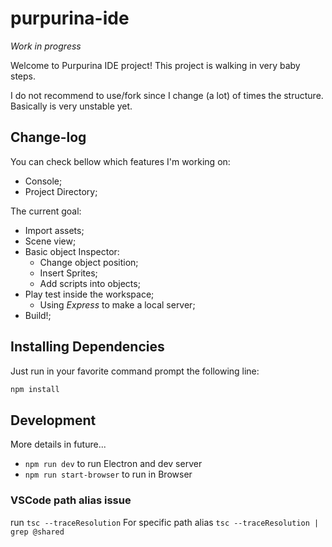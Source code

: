 # purpurina-ide

_Work in progress_

Welcome to Purpurina IDE project! This project is walking in very baby steps.

I do not recommend to use/fork since I change (a lot) of times the structure. Basically is very unstable yet.

## Change-log

You can check bellow which features I'm working on:

- Console;
- Project Directory;

The current goal:

- Import assets;
- Scene view;
- Basic object Inspector:
  - Change object position;
  - Insert Sprites;
  - Add scripts into objects;
- Play test inside the workspace;
  - Using _Express_ to make a local server;
- Build!;

## Installing Dependencies

Just run in your favorite command prompt the following line:

```bash
npm install
```

## Development

More details in future...

- `npm run dev` to run Electron and dev server
- `npm run start-browser` to run in Browser

### VSCode path alias issue

run `tsc --traceResolution`
For specific path alias `tsc --traceResolution | grep @shared`
